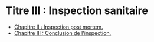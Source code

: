 # Titre III : Inspection sanitaire

- [Chapitre II : Inspection post mortem.](chapitre-ii)
- [Chapitre III : Conclusion de l'inspection.](chapitre-iii)
